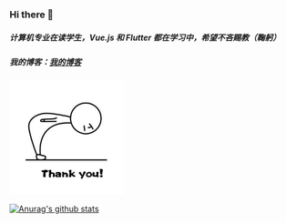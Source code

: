 ### Hi there 👋
##### 计算机专业在读学生，Vue.js 和 Flutter 都在学习中，希望不吝赐教（鞠躬）

##### 我的博客：[我的博客](https://guagua.netlify.app/)
<img src="https://github.com/chloeeee72/chloeeee72/blob/master/jugong.gif_jpg" alt="" title="" width="200" height="200" />

[![Anurag's github stats](https://github-readme-stats.vercel.app/api?username=chloeeee72&show_icons=true&theme=tokyonight)](https://github.com/anuraghazra/github-readme-stats)

<!--
**chloeeee72/chloeeee72** is a ✨ _special_ ✨ repository because its `README.md` (this file) appears on your GitHub profile.

Here are some ideas to get you started:

- 🔭 I’m currently working on ...
- 🌱 I’m currently learning ...
- 👯 I’m looking to collaborate on ...
- 🤔 I’m looking for help with ...
- 💬 Ask me about ...
- 📫 How to reach me: ...
- 😄 Pronouns: ...
- ⚡ Fun fact: ...
-->
